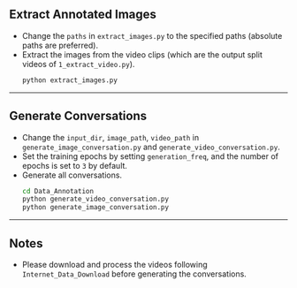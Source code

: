 ## Extract Annotated Images

- Change the `paths` in `extract_images.py` to the specified paths (absolute paths are preferred).
- Extract the images from the video clips (which are the output split videos of `1_extract_video.py`).
    ```bash
    python extract_images.py
    ```
---

## Generate Conversations

- Change the `input_dir`, `image_path`, `video_path` in `generate_image_conversation.py` and `generate_video_conversation.py`.
- Set the training epochs by setting `generation_freq`, and the number of epochs is set to `3` by default. 
- Generate all conversations.
    ```bash
    cd Data_Annotation
    python generate_video_conversation.py
    python generate_image_conversation.py
    ```

---

## Notes
- Please download and process the videos following `Internet_Data_Download` before generating the conversations.